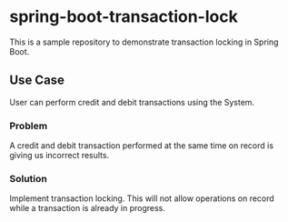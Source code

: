 # spring-boot-transaction-lock

This is a sample repository to demonstrate transaction locking in Spring Boot.

## Use Case

User can perform credit and debit transactions using the System.

### Problem

A credit and debit transaction performed at the same time on record is giving us incorrect results.

### Solution

Implement transaction locking. This will not allow operations on record while a transaction is already in progress.
